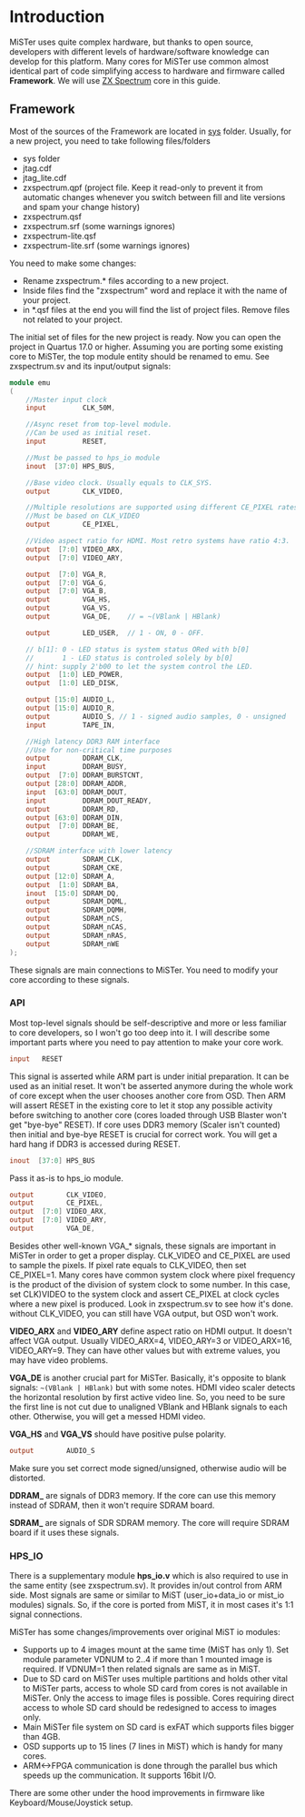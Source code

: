 # Introduction

MiSTer uses quite complex hardware, but thanks to open source, developers with different levels of hardware/software knowledge can develop for this platform. Many cores for MiSTer use common almost identical part of code simplifying access to hardware and firmware called **Framework**.
We will use [ZX Spectrum](https://github.com/MiSTer-devel/ZX-Spectrum_MISTer) core in this guide.

## Framework
Most of the sources of the Framework are located in [sys](https://github.com/MiSTer-devel/ZX-Spectrum_MISTer/tree/master/sys) folder. 
Usually, for a new project, you need to take following files/folders
* sys folder
* jtag.cdf
* jtag_lite.cdf
* zxspectrum.qpf (project file. Keep it read-only to prevent it from automatic changes whenever you switch between fill and lite versions and spam your change history)
* zxspectrum.qsf
* zxspectrum.srf (some warnings ignores)
* zxspectrum-lite.qsf
* zxspectrum-lite.srf (some warnings ignores)

You need to make some changes:
* Rename zxspectrum.* files according to a new project.
* Inside files find the "zxspectrum" word and replace it with the name of your project.
* in *.qsf files at the end you will find the list of project files. Remove files not related to your project.

The initial set of files for the new project is ready. Now you can open the project in Quartus 17.0 or higher. 
Assuming you are porting some existing core to MiSTer, the top module entity should be renamed to emu. See zxspectrum.sv and its input/output signals:
```Verilog
module emu
(
	//Master input clock
	input         CLK_50M,

	//Async reset from top-level module.
	//Can be used as initial reset.
	input         RESET,

	//Must be passed to hps_io module
	inout  [37:0] HPS_BUS,

	//Base video clock. Usually equals to CLK_SYS.
	output        CLK_VIDEO,

	//Multiple resolutions are supported using different CE_PIXEL rates.
	//Must be based on CLK_VIDEO
	output        CE_PIXEL,

	//Video aspect ratio for HDMI. Most retro systems have ratio 4:3.
	output  [7:0] VIDEO_ARX,
	output  [7:0] VIDEO_ARY,

	output  [7:0] VGA_R,
	output  [7:0] VGA_G,
	output  [7:0] VGA_B,
	output        VGA_HS,
	output        VGA_VS,
	output        VGA_DE,    // = ~(VBlank | HBlank)

	output        LED_USER,  // 1 - ON, 0 - OFF.

	// b[1]: 0 - LED status is system status ORed with b[0]
	//       1 - LED status is controled solely by b[0]
	// hint: supply 2'b00 to let the system control the LED.
	output  [1:0] LED_POWER,
	output  [1:0] LED_DISK,

	output [15:0] AUDIO_L,
	output [15:0] AUDIO_R,
	output        AUDIO_S, // 1 - signed audio samples, 0 - unsigned
	input         TAPE_IN,

	//High latency DDR3 RAM interface
	//Use for non-critical time purposes
	output        DDRAM_CLK,
	input         DDRAM_BUSY,
	output  [7:0] DDRAM_BURSTCNT,
	output [28:0] DDRAM_ADDR,
	input  [63:0] DDRAM_DOUT,
	input         DDRAM_DOUT_READY,
	output        DDRAM_RD,
	output [63:0] DDRAM_DIN,
	output  [7:0] DDRAM_BE,
	output        DDRAM_WE,

	//SDRAM interface with lower latency
	output        SDRAM_CLK,
	output        SDRAM_CKE,
	output [12:0] SDRAM_A,
	output  [1:0] SDRAM_BA,
	inout  [15:0] SDRAM_DQ,
	output        SDRAM_DQML,
	output        SDRAM_DQMH,
	output        SDRAM_nCS,
	output        SDRAM_nCAS,
	output        SDRAM_nRAS,
	output        SDRAM_nWE
);
```
These signals are main connections to MiSTer. You need to modify your core according to these signals.


### API
Most top-level signals should be self-descriptive and more or less familiar to core developers, so I won't go too deep into it. I will describe some important parts where you need to pay attention to make your core work.

```verilog
input   RESET
```
This signal is asserted while ARM part is under initial preparation. It can be used as an initial reset. It won't be asserted anymore during the whole work of core except when the user chooses another core from OSD. Then ARM will assert RESET in the existing core to let it stop any possible activity before switching to another core (cores loaded through USB Blaster won't get "bye-bye" RESET).
If core uses DDR3 memory (Scaler isn't counted) then initial and bye-bye RESET is crucial for correct work. You will get a hard hang if DDR3 is accessed during RESET.

```verilog
inout  [37:0] HPS_BUS
```
Pass it as-is to hps_io module.

```verilog
output        CLK_VIDEO,
output        CE_PIXEL,
output  [7:0] VIDEO_ARX,
output  [7:0] VIDEO_ARY,
output        VGA_DE,
```
Besides other well-known VGA_* signals, these signals are important in MiSTer in order to get a proper display. CLK_VIDEO and CE_PIXEL are used to sample the pixels. If pixel rate equals to CLK_VIDEO, then set CE_PIXEL=1. Many cores have common system clock where pixel frequency is the product of the division of system clock to some number. In this case, set CLK)VIDEO to the system clock and assert CE_PIXEL at clock cycles where a new pixel is produced. Look in zxspectrum.sv to see how it's done.
without CLK_VIDEO, you can still have VGA output, but OSD won't work.

**VIDEO_ARX** and **VIDEO_ARY** define aspect ratio on HDMI output. It doesn't affect VGA output. Usually VIDEO_ARX=4, VIDEO_ARY=3 or VIDEO_ARX=16, VIDEO_ARY=9. They can have other values but with extreme values, you may have video problems.

**VGA_DE** is another crucial part for MiSTer. Basically, it's opposite to blank signals: `~(VBlank | HBlank)` but with some notes. HDMI video scaler detects the horizontal resolution by first active video line. So, you need to be sure the first line is not cut due to unaligned VBlank and HBlank signals to each other. Otherwise, you will get a messed HDMI video.

**VGA_HS** and **VGA_VS** should have positive pulse polarity.

```verilog
output        AUDIO_S
```
Make sure you set correct mode signed/unsigned, otherwise audio will be distorted.

**DDRAM_** are signals of DDR3 memory. If the core can use this memory instead of SDRAM, then it won't require SDRAM board.

**SDRAM_** are signals of SDR SDRAM memory. The core will require SDRAM board if it uses these signals.


### HPS_IO
There is a supplementary module **hps_io.v** which is also required to use in the same entity (see zxspectrum.sv). It provides in/out control from ARM side. Most signals are same or similar to MiST (user_io+data_io or mist_io modules) signals. So, if the core is ported from MiST, it in most cases it's 1:1 signal connections.

MiSTer has some changes/improvements over original MiST io modules:
* Supports up to 4 images mount at the same time (MiST has only 1). Set module parameter VDNUM to 2..4 if more than 1 mounted image is required. If VDNUM=1 then related signals are same as in MiST.
* Due to SD card on MiSTer uses multiple partitions and holds other vital to MiSTer parts, access to whole SD card from cores is not available in MiSTer. Only the access to image files is possible. Cores requiring direct access to whole SD card should be redesigned to access to images only.
* Main MiSTer file system on SD card is exFAT which supports files bigger than 4GB.
* OSD supports up to 15 lines (7 lines in MiST) which is handy for many cores.
* ARM<->FPGA communication is done through the parallel bus which speeds up the communication. It supports 16bit I/O.

There are some other under the hood improvements in firmware like Keyboard/Mouse/Joystick setup.
